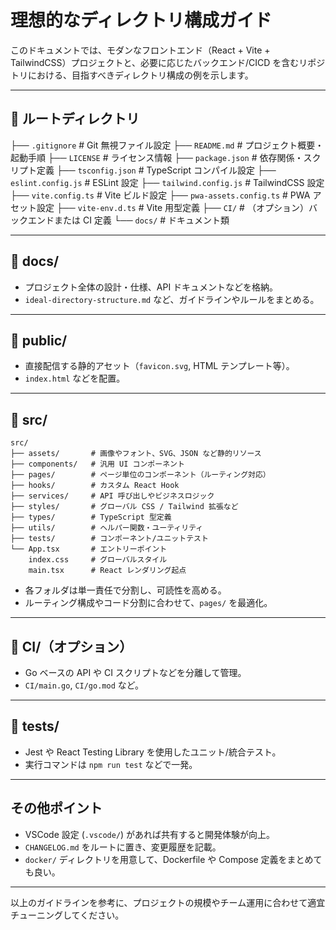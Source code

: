 # 理想的なディレクトリ構成ガイド

このドキュメントでは、モダンなフロントエンド（React + Vite + TailwindCSS）プロジェクトと、必要に応じたバックエンド/CICD を含むリポジトリにおける、目指すべきディレクトリ構成の例を示します。

---

## 📂 ルートディレクトリ

├── `.gitignore`            # Git 無視ファイル設定
├── `README.md`             # プロジェクト概要・起動手順
├── `LICENSE`               # ライセンス情報
├── `package.json`          # 依存関係・スクリプト定義
├── `tsconfig.json`         # TypeScript コンパイル設定
├── `eslint.config.js`      # ESLint 設定
├── `tailwind.config.js`    # TailwindCSS 設定
├── `vite.config.ts`        # Vite ビルド設定
├── `pwa-assets.config.ts`  # PWA アセット設定
├── `vite-env.d.ts`         # Vite 用型定義
├── `CI/`                   # （オプション）バックエンドまたは CI 定義
└── `docs/`                 # ドキュメント類

---

## 📂 docs/

- プロジェクト全体の設計・仕様、API ドキュメントなどを格納。
- `ideal-directory-structure.md` など、ガイドラインやルールをまとめる。

---

## 📂 public/

- 直接配信する静的アセット（`favicon.svg`, HTML テンプレート等）。
- `index.html` などを配置。

---

## 📂 src/

```text
src/
├── assets/       # 画像やフォント、SVG、JSON など静的リソース
├── components/   # 汎用 UI コンポーネント
├── pages/        # ページ単位のコンポーネント（ルーティング対応）
├── hooks/        # カスタム React Hook
├── services/     # API 呼び出しやビジネスロジック
├── styles/       # グローバル CSS / Tailwind 拡張など
├── types/        # TypeScript 型定義
├── utils/        # ヘルパー関数・ユーティリティ
├── tests/        # コンポーネント/ユニットテスト
└── App.tsx       # エントリーポイント
    index.css     # グローバルスタイル
    main.tsx      # React レンダリング起点
```

- 各フォルダは単一責任で分割し、可読性を高める。
- ルーティング構成やコード分割に合わせて、`pages/` を最適化。

---

## 📂 CI/（オプション）

- Go ベースの API や CI スクリプトなどを分離して管理。
- `CI/main.go`, `CI/go.mod` など。

---

## 🧪 tests/

- Jest や React Testing Library を使用したユニット/統合テスト。
- 実行コマンドは `npm run test` などで一発。

---

## その他ポイント

- VSCode 設定 (`.vscode/`) があれば共有すると開発体験が向上。
- `CHANGELOG.md` をルートに置き、変更履歴を記載。
- `docker/` ディレクトリを用意して、Dockerfile や Compose 定義をまとめても良い。

---

以上のガイドラインを参考に、プロジェクトの規模やチーム運用に合わせて適宜チューニングしてください。
